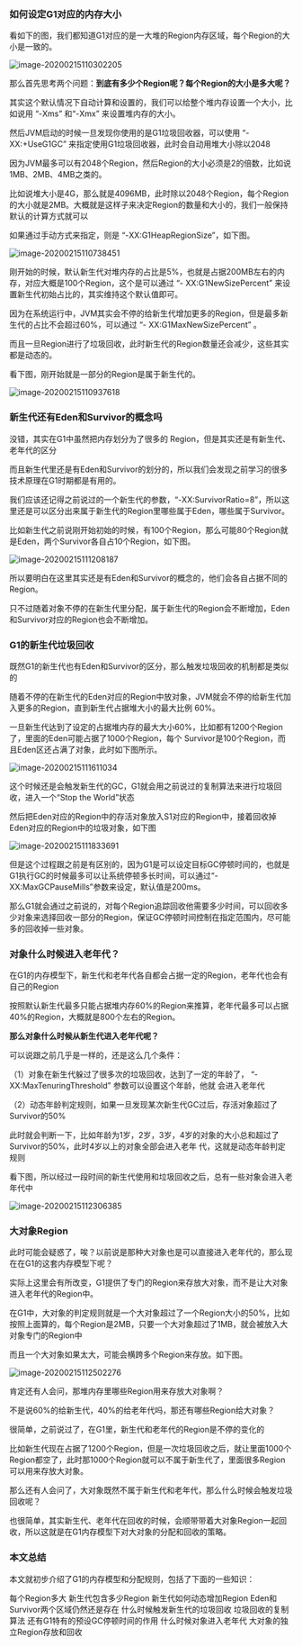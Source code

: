 ### 如何设定G1对应的内存大小

看如下的图，我们都知道G1对应的是一大堆的Region内存区域，每个Region的大小是一致的。

![image-20200215110302205](image/image-20200212214308883.jpg)

那么首先思考两个问题：**到底有多少个Region呢？每个Region的大小是多大呢？**

其实这个默认情况下自动计算和设置的，我们可以给整个堆内存设置一个大小，比如说用 “-Xms” 和“-Xmx” 来设置堆内存的大小。

然后JVM启动的时候一旦发现你使用的是G1垃圾回收器，可以使用 “-XX:+UseG1GC” 来指定使用G1垃圾回收器，此时会自动用堆大小除以2048

因为JVM最多可以有2048个Region，然后Region的大小必须是2的倍数，比如说1MB、2MB、4MB之类的。

比如说堆大小是4G，那么就是4096MB，此时除以2048个Region，每个Region的大小就是2MB。大概就是这样子来决定Region的数量和大小的，我们一般保持默认的计算方式就可以

如果通过手动方式来指定，则是 “-XX:G1HeapRegionSize”，如下图。

![image-20200215110738451](image/image-20200215110738451.jpg)

刚开始的时候，默认新生代对堆内存的占比是5%，也就是占据200MB左右的内存，对应大概是100个Region，这个是可以通过 “- XX:G1NewSizePercent” 来设置新生代初始占比的，其实维持这个默认值即可。

因为在系统运行中，JVM其实会不停的给新生代增加更多的Region，但是最多新生代的占比不会超过60%，可以通过 “- XX:G1MaxNewSizePercent” 。

而且一旦Region进行了垃圾回收，此时新生代的Region数量还会减少，这些其实都是动态的。

看下图，刚开始就是一部分的Region是属于新生代的。

![image-20200215110937618](image/image-20200215110937618.jpg)

### 新生代还有Eden和Survivor的概念吗

没错，其实在G1中虽然把内存划分为了很多的 Region，但是其实还是有新生代、老年代的区分

而且新生代里还是有Eden和Survivor的划分的，所以我们会发现之前学习的很多技术原理在G1时期都是有用的。

我们应该还记得之前说过的一个新生代的参数，“-XX:SurvivorRatio=8”，所以这里还是可以区分出来属于新生代的Region里哪些属于Eden，哪些属于Survivor。

比如新生代之前说刚开始初始的时候，有100个Region，那么可能80个Region就是Eden，两个Survivor各自占10个Region，如下图。

![image-20200215111208187](image/image-20200215111208187.jpg)

所以要明白在这里其实还是有Eden和Survivor的概念的，他们会各自占据不同的Region。

只不过随着对象不停的在新生代里分配，属于新生代的Region会不断增加，Eden和Survivor对应的Region也会不断增加。

### G1的新生代垃圾回收

既然G1的新生代也有Eden和Survivor的区分，那么触发垃圾回收的机制都是类似的

随着不停的在新生代的Eden对应的Region中放对象，JVM就会不停的给新生代加入更多的Region，直到新生代占据堆大小的最大比例 60%。

一旦新生代达到了设定的占据堆内存的最大大小60%，比如都有1200个Region了，里面的Eden可能占据了1000个Region，每个 Survivor是100个Region，而且Eden区还占满了对象，此时如下图所示。

![image-20200215111611034](E:\SoftProject\learn-docs\jvm\image\image-20200215111515867.jpg)

这个时候还是会触发新生代的GC，G1就会用之前说过的复制算法来进行垃圾回收，进入一个“Stop the World”状态

然后把Eden对应的Region中的存活对象放入S1对应的Region中，接着回收掉Eden对应的Region中的垃圾对象，如下图

![image-20200215111833691](image/image-20200215111833691.jpg)

但是这个过程跟之前是有区别的，因为G1是可以设定目标GC停顿时间的，也就是G1执行GC的时候最多可以让系统停顿多长时间，可以通过“-XX:MaxGCPauseMills”参数来设定，默认值是200ms。

那么G1就会通过之前说的，对每个Region追踪回收他需要多少时间，可以回收多少对象来选择回收一部分的Region，保证GC停顿时间控制在指定范围内，尽可能多的回收掉一些对象。

### 对象什么时候进入老年代？

在G1的内存模型下，新生代和老年代各自都会占据一定的Region，老年代也会有自己的Region

按照默认新生代最多只能占据堆内存60%的Region来推算，老年代最多可以占据40%的Region，大概就是800个左右的Region。

**那么对象什么时候从新生代进入老年代呢？**

可以说跟之前几乎是一样的，还是这么几个条件：

（1）对象在新生代躲过了很多次的垃圾回收，达到了一定的年龄了， “-XX:MaxTenuringThreshold” 参数可以设置这个年龄，他就 会进入老年代

（2）动态年龄判定规则，如果一旦发现某次新生代GC过后，存活对象超过了Survivor的50%

此时就会判断一下，比如年龄为1岁，2岁，3岁，4岁的对象的大小总和超过了Survivor的50%，此时4岁以上的对象全部会进入老年 代，这就是动态年龄判定规则

看下图，所以经过一段时间的新生代使用和垃圾回收之后，总有一些对象会进入老年代中

![image-20200215112306385](image/image-20200215112306385.jpg)

### 大对象Region

此时可能会疑惑了，唉？以前说是那种大对象也是可以直接进入老年代的，那么现在在G1的这套内存模型下呢？

实际上这里会有所改变，G1提供了专门的Region来存放大对象，而不是让大对象进入老年代的Region中。

在G1中，大对象的判定规则就是一个大对象超过了一个Region大小的50%，比如按照上面算的，每个Region是2MB，只要一个大对象超过了1MB，就会被放入大对象专门的Region中

而且一个大对象如果太大，可能会横跨多个Region来存放。如下图。

![image-20200215112502276](image/image-20200215112502276.jpg)

肯定还有人会问，那堆内存里哪些Region用来存放大对象啊？

不是说60%的给新生代，40%的给老年代吗，那还有哪些Region给大对象？

很简单，之前说过了，在G1里，新生代和老年代的Region是不停的变化的

比如新生代现在占据了1200个Region，但是一次垃圾回收之后，就让里面1000个Region都空了，此时那1000个Region就可以不属于新生代了，里面很多Region可以用来存放大对象。

那么还有人会问了，大对象既然不属于新生代和老年代，那么什么时候会触发垃圾回收呢？

也很简单，其实新生代、老年代在回收的时候，会顺带带着大对象Region一起回收，所以这就是在G1内存模型下对大对象的分配和回收的策略。

### 本文总结

本文就初步介绍了G1的内存模型和分配规则，包括了下面的一些知识：

每个Region多大 新生代包含多少Region
新生代如何动态增加Region 
Eden和Survivor两个区域仍然还是存在
什么时候触发新生代的垃圾回收
垃圾回收的复制算法
还有G1特有的预设GC停顿时间的作用
什么时候对象进入老年代 
大对象的独立Region存放和回收